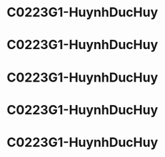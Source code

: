 # C0223G1-HuynhDucHuy
# C0223G1-HuynhDucHuy
# C0223G1-HuynhDucHuy
# C0223G1-HuynhDucHuy
# C0223G1-HuynhDucHuy
